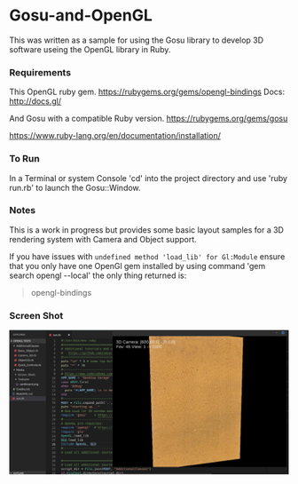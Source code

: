 # Gosu-and-OpenGL


This was written as a sample for using the Gosu library to develop 3D software useing the OpenGL library in Ruby.


### Requirements
This OpenGL ruby gem.
https://rubygems.org/gems/opengl-bindings
Docs: http://docs.gl/

And Gosu with a compatible Ruby version.
https://rubygems.org/gems/gosu

https://www.ruby-lang.org/en/documentation/installation/

### To Run

In a Terminal or system Console 'cd' into the project directory and use 'ruby run.rb' to launch the Gosu::Window.


### Notes

This is a work in progress but provides some basic layout samples for a 3D rendering system with Camera and Object support.

If you have issues with `undefined method 'load_lib' for Gl:Module`
ensure that you only have one OpenGl gem installed by using command 'gem search opengl --local' the only thing returned is:
>opengl-bindings

### Screen Shot

![alt text](https://raw.githubusercontent.com/wigggles/Gosu-and-OpenGL/master/Media/Screen_Shots/Screen_Shot.png "")

